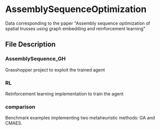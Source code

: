 # AssemblySequenceOptimization
Data corresponding to the paper "Assembly sequence optimization of spatial trusses using graph embedding and reinforcement learning"

## File Description
### AssemblySequence_GH
 Grasshopper project to exploit the trained agent
 
### RL
 Reinforcement learning implementation to train the agent

### comparison
 Benchmark examples implementing two metaheuristic methods: GA and CMAES.
